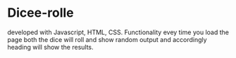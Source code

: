# Dicee-rolle
developed with Javascript, HTML, CSS.
 Functionality  evey time you load the page both the dice will roll and show random output and accordingly heading will show the  results.
